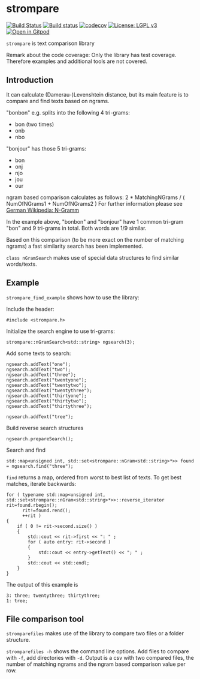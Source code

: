 # strompare

[![Build Status](https://travis-ci.org/Shadouw/strompare.svg?branch=master)](https://travis-ci.org/Shadouw/strompare)
[![Build status](https://ci.appveyor.com/api/projects/status/sx0qo69yi4763ase?svg=true)](https://ci.appveyor.com/project/Shadouw/strompare)
[![codecov](https://codecov.io/gh/Shadouw/strompare/branch/master/graphs/badge.svg)](https://codecov.io/gh/Shadouw/strompare)
[![License: LGPL v3](https://img.shields.io/badge/License-LGPL%20v3-blue.svg)](https://www.gnu.org/licenses/lgpl-3.0)
[![Open in Gitpod](https://gitpod.io/button/open-in-gitpod.svg)](https://gitpod.io/#https://github.com/Shadouw/strompare)

`strompare` is text comparison library

Remark about the code coverage: Only the library has test coverage. Therefore examples and additional tools are not covered.

## Introduction

It can calculate (Damerau-)Levenshtein distance, but its main feature is
to compare and find texts based on ngrams.

"bonbon" e.g. splits into the following 4 tri-grams:
 - bon (two times)
 - onb
 - nbo

"bonjour" has those 5 tri-grams:
 - bon
 - onj
 - njo
 - jou
 - our

ngram based comparison calculates as follows: 2 * MatchingNGrams / ( NumOfNGrams1 + NumOfNGrams2 )
For further information please see [German Wikipedia: N-Gramm](https://de.wikipedia.org/wiki/N-Gramm)

In the example above, "bonbon" and "bonjour" have 1 common tri-gram "bon" and 9 tri-grams in total. Both words are 1/9 similar.

Based on this comparison (to be more exact on the number of matching ngrams) a fast similarity search has been implemented.

`class nGramSearch` makes use of special data structures to find similar words/texts.

## Example

`strompare_find_example` shows how to use the library:

Include the header:

    #include <strompare.h>

Initialize the search engine to use tri-grams:

    strompare::nGramSearch<std::string> ngsearch(3);


Add some texts to search:

    ngsearch.addText("one");
    ngsearch.addText("two");
    ngsearch.addText("three");
    ngsearch.addText("twentyone");
    ngsearch.addText("twentytwo");
    ngsearch.addText("twentythree");
    ngsearch.addText("thirtyone");
    ngsearch.addText("thirtytwo");
    ngsearch.addText("thirtythree");

    ngsearch.addText("tree");

Build reverse search structures

    ngsearch.prepareSearch();

Search and find

    std::map<unsigned int, std::set<strompare::nGram<std::string>*>> found = ngsearch.find("three");

`find` returns a map, ordered from worst to best list of texts.
To get best matches, iterate backwards:

    for ( typename std::map<unsigned int, std::set<strompare::nGram<std::string>*>>::reverse_iterator rit=found.rbegin();
          rit!=found.rend();
          ++rit )
    {
        if ( 0 != rit->second.size() )
        {
            std::cout << rit->first << ": " ;
            for ( auto entry: rit->second )
            {
                std::cout << entry->getText() << "; " ;
            }
            std::cout << std::endl;
        }
    }

The output of this example is

    3: three; twentythree; thirtythree;
    1: tree;

## File comparison tool

`stromparefiles` makes use of the library to compare two files or a folder structure.

`stromparefiles -h` shows the command line options. Add files to compare with `-f`, add directories with `-d`.
Output is a csv with two compared files, the number of matching ngrams and the ngram based comparison value per row.
